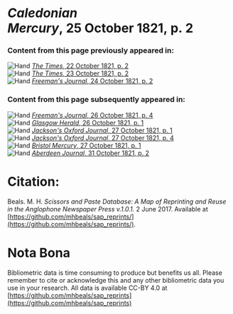 # *Caledonian Mercury*, 25 October 1821, p. 2  
  
### Content from this page previously appeared in:  
![Hand](http://scissorsandpaste.net/wp-content/uploads/2017/06/smallhandpointer.png) [*The Times*, 22 October 1821, p. 2](https://mhbeals.github.io/sap_html/The-Times/The-Times-22-October-1821-p-2)  
![Hand](http://scissorsandpaste.net/wp-content/uploads/2017/06/smallhandpointer.png) [*The Times*, 23 October 1821, p. 2](https://mhbeals.github.io/sap_html/The-Times/The-Times-23-October-1821-p-2)  
![Hand](http://scissorsandpaste.net/wp-content/uploads/2017/06/smallhandpointer.png) [*Freeman's Journal*, 24 October 1821, p. 2](https://mhbeals.github.io/sap_html/Freeman's-Journal/Freeman's-Journal-24-October-1821-p-2)  
  
### Content from this page subsequently appeared in:  
![Hand](http://scissorsandpaste.net/wp-content/uploads/2017/06/smallhandpointer.png) [*Freeman's Journal*, 26 October 1821, p. 4](https://mhbeals.github.io/sap_html/Freeman's-Journal/Freeman's-Journal-26-October-1821-p-4)  
![Hand](http://scissorsandpaste.net/wp-content/uploads/2017/06/smallhandpointer.png) [*Glasgow Herald*, 26 October 1821, p. 1](https://mhbeals.github.io/sap_html/Glasgow-Herald/Glasgow-Herald-26-October-1821-p-1)  
![Hand](http://scissorsandpaste.net/wp-content/uploads/2017/06/smallhandpointer.png) [*Jackson's Oxford Journal*, 27 October 1821, p. 1](https://mhbeals.github.io/sap_html/Jackson's-Oxford-Journal/Jackson's-Oxford-Journal-27-October-1821-p-1)  
![Hand](http://scissorsandpaste.net/wp-content/uploads/2017/06/smallhandpointer.png) [*Jackson's Oxford Journal*, 27 October 1821, p. 4](https://mhbeals.github.io/sap_html/Jackson's-Oxford-Journal/Jackson's-Oxford-Journal-27-October-1821-p-4)  
![Hand](http://scissorsandpaste.net/wp-content/uploads/2017/06/smallhandpointer.png) [*Bristol Mercury*, 27 October 1821, p. 1](https://mhbeals.github.io/sap_html/Bristol-Mercury/Bristol-Mercury-27-October-1821-p-1)  
![Hand](http://scissorsandpaste.net/wp-content/uploads/2017/06/smallhandpointer.png) [*Aberdeen Journal*, 31 October 1821, p. 2](https://mhbeals.github.io/sap_html/Aberdeen-Journal/Aberdeen-Journal-31-October-1821-p-2)  


# Citation: 

Beals. M. H. *Scissors and Paste Database: A Map of Reprinting and Reuse in the Anglophone Newspaper Press v.1.0.1.* 2 June 2017. Available at [https://github.com/mhbeals/sap_reprints/](https://github.com/mhbeals/sap_reprints/). 

# Nota Bona

Bibliometric data is time consuming to produce but benefits us all. Please remember to cite or acknowledge this and any other bibliometric data you use in your research. All data is available CC-BY 4.0 at [https://github.com/mhbeals/sap_reprints](https://github.com/mhbeals/sap_reprints)
